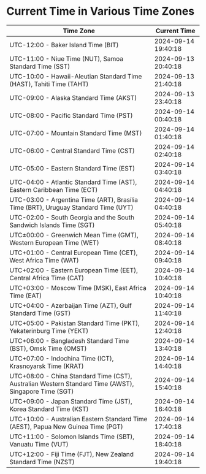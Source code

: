 # Current Time in Various Time Zones

| Time Zone | Current Time |
|-----------|--------------|
| UTC-12:00 - Baker Island Time (BIT) | 2024-09-14 19:40:18 |
| UTC-11:00 - Niue Time (NUT), Samoa Standard Time (SST) | 2024-09-13 20:40:18 |
| UTC-10:00 - Hawaii-Aleutian Standard Time (HAST), Tahiti Time (TAHT) | 2024-09-13 21:40:18 |
| UTC-09:00 - Alaska Standard Time (AKST) | 2024-09-13 23:40:18 |
| UTC-08:00 - Pacific Standard Time (PST) | 2024-09-14 00:40:18 |
| UTC-07:00 - Mountain Standard Time (MST) | 2024-09-14 01:40:18 |
| UTC-06:00 - Central Standard Time (CST) | 2024-09-14 02:40:18 |
| UTC-05:00 - Eastern Standard Time (EST) | 2024-09-14 03:40:18 |
| UTC-04:00 - Atlantic Standard Time (AST), Eastern Caribbean Time (ECT) | 2024-09-14 04:40:18 |
| UTC-03:00 - Argentina Time (ART), Brasília Time (BRT), Uruguay Standard Time (UYT) | 2024-09-14 04:40:18 |
| UTC-02:00 - South Georgia and the South Sandwich Islands Time (SGT) | 2024-09-14 05:40:18 |
| UTC±00:00 - Greenwich Mean Time (GMT), Western European Time (WET) | 2024-09-14 08:40:18 |
| UTC+01:00 - Central European Time (CET), West Africa Time (WAT) | 2024-09-14 09:40:18 |
| UTC+02:00 - Eastern European Time (EET), Central Africa Time (CAT) | 2024-09-14 10:40:18 |
| UTC+03:00 - Moscow Time (MSK), East Africa Time (EAT) | 2024-09-14 10:40:18 |
| UTC+04:00 - Azerbaijan Time (AZT), Gulf Standard Time (GST) | 2024-09-14 11:40:18 |
| UTC+05:00 - Pakistan Standard Time (PKT), Yekaterinburg Time (YEKT) | 2024-09-14 12:40:18 |
| UTC+06:00 - Bangladesh Standard Time (BST), Omsk Time (OMST) | 2024-09-14 13:40:18 |
| UTC+07:00 - Indochina Time (ICT), Krasnoyarsk Time (KRAT) | 2024-09-14 14:40:18 |
| UTC+08:00 - China Standard Time (CST), Australian Western Standard Time (AWST), Singapore Time (SGT) | 2024-09-14 15:40:18 |
| UTC+09:00 - Japan Standard Time (JST), Korea Standard Time (KST) | 2024-09-14 16:40:18 |
| UTC+10:00 - Australian Eastern Standard Time (AEST), Papua New Guinea Time (PGT) | 2024-09-14 17:40:18 |
| UTC+11:00 - Solomon Islands Time (SBT), Vanuatu Time (VUT) | 2024-09-14 18:40:18 |
| UTC+12:00 - Fiji Time (FJT), New Zealand Standard Time (NZST) | 2024-09-14 19:40:18 |
